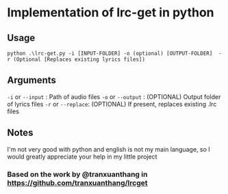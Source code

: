 # Implementation of lrc-get in python

## Usage
`python .\lrc-get.py -i [INPUT-FOLDER] -o (optional) [OUTPUT-FOLDER]  -r (Optional [Replaces existing lyrics files])`

## Arguments
`-i` or `--input`  : Path of audio files
`-o` or `--output` : (OPTIONAL) Output folder of lyrics files
`-r` or `--replace`: (OPTIONAL) If present, replaces existing .lrc files

## Notes
I'm not very good with python and english is not my main language, so I would greatly appreciate your help in my little project


### Based on the work by @tranxuanthang in https://github.com/tranxuanthang/lrcget
